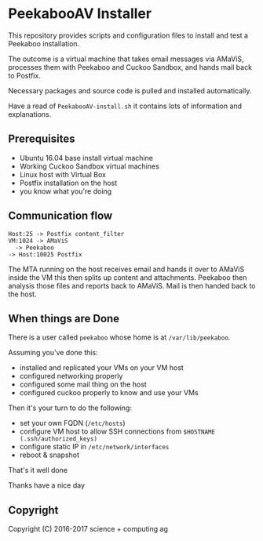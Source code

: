 # PeekabooAV Installer #

This repository provides scripts and configuration files to install and test a
Peekaboo installation.

The outcome is a virtual machine that takes email messages via AMaViS, processes
them with Peekaboo and Cuckoo Sandbox, and hands mail back to Postfix.

Necessary packages and source code is pulled and installed automatically.

Have a read of ``PeekabooAV-install.sh`` it contains lots of information and explanations.


## Prerequisites ##

* Ubuntu 16.04 base install virtual machine
* Working Cuckoo Sandbox virtual machines
* Linux host with Virtual Box
* Postfix installation on the host
* you know what you're doing


## Communication flow ##

```
Host:25 -> Postfix content_filter
VM:1024 -> AMaViS
  -> Peekaboo
-> Host:10025 Postfix
```

The MTA running on the host receives email and hands it over to AMaViS inside
the VM this then splits up content and attachments. Peekaboo then analysis those
files and reports back to AMaViS. Mail is then handed back to the host.


## When things are Done ##

There is a user called ``peekaboo`` whose home is at ``/var/lib/peekaboo``.

Assuming you've done this:
* installed and replicated your VMs on your VM host
* configured networking properly
* configured some mail thing on the host
* configured cuckoo properly to know and use your VMs

Then it's your turn to do the following:
* set your own FQDN (``/etc/hosts``)
* configure VM host to allow SSH connections from ``$HOSTNAME (.ssh/authorized_keys)``
* configure static IP in ``/etc/network/interfaces``
* reboot & snapshot

That's it well done

Thanks
have a nice day


## Copyright ##

Copyright (C) 2016-2017 science + computing ag
